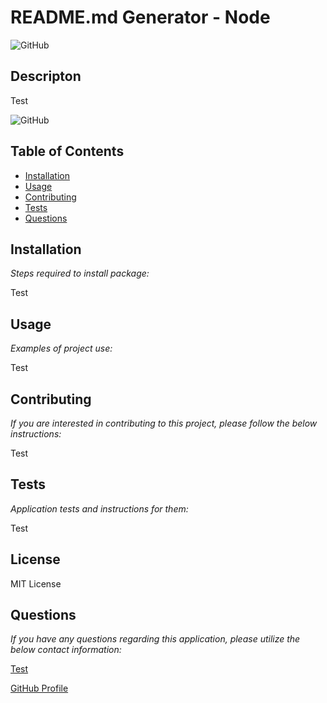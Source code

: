 
  # README.md Generator - Node

  ![GitHub](https://img.shields.io/github/license/k1te-m/courseWork_07_readMeGenerator)

  ## Descripton
  Test
  
  ![GitHub](https://img.shields.io/github/license/k1te-m/courseWork_07_readMeGenerator)

  ## Table of Contents
  * [Installation](#installation)
  * [Usage](#usage)
  * [Contributing](#contributing)
  * [Tests](#tests)
  * [Questions](#questions)

  ## Installation 
    
  *Steps required to install package:* 
    
  Test

  ## Usage

  *Examples of project use:*

  Test

  ## Contributing

  *If you are interested in contributing to this project, please follow the below instructions:*

  Test

  ## Tests

  *Application tests and instructions for them:*

  Test

  ## License

  MIT License
  

  ## Questions

  *If you have any questions regarding this application, please utilize the below contact information:*

  [Test](mailto:Test)
  
  [GitHub Profile](https://www.github.com/k1te-m)
  
